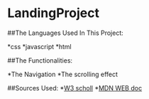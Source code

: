 # LandingProject

##The Languages Used In This Project:

*css
*javascript
*html

##The Functionalities:

*The Navigation
*The scrolling effect

##Sources Used:
*[W3 scholl](https://www.w3schools.com/)
*[MDN WEB doc](https://developer.mozilla.org/en-US/)
